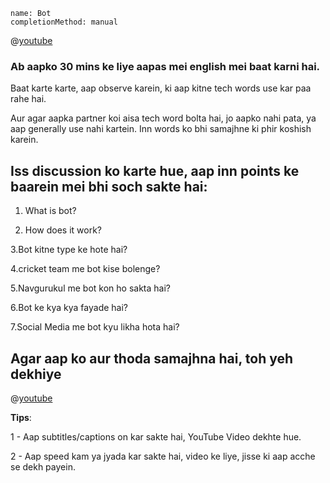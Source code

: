 ```ngMeta
name: Bot
completionMethod: manual
```

@[youtube](unc5JMWNQag)


### Ab aapko 30 mins ke liye aapas mei english mei baat karni hai.

Baat karte karte, aap observe karein, ki aap kitne tech words use kar paa rahe hai.

Aur agar aapka partner koi aisa tech word bolta hai, jo aapko nahi pata, ya aap generally use nahi kartein. Inn words ko bhi samajhne ki phir koshish karein.

## Iss discussion ko karte hue, aap inn points ke baarein mei bhi soch sakte hai:

1. What is bot?

2. How does it work?

3.Bot kitne type ke hote hai?

4.cricket team me bot kise bolenge?

5.Navgurukul me bot kon ho sakta hai?

6.Bot ke kya kya fayade hai?

7.Social Media me bot kyu likha hota hai?


## Agar aap ko aur thoda samajhna hai, toh yeh dekhiye

@[youtube](LFE1gLdgWYQ)


**Tips**: 

1 - Aap subtitles/captions on kar sakte hai, YouTube Video dekhte hue.

2 - Aap speed kam ya jyada kar sakte hai, video ke liye, jisse ki aap acche se dekh payein.



